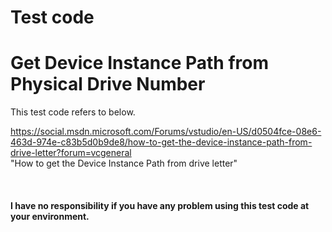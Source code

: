 # Test code
# Get Device Instance Path from Physical Drive Number


This test code refers to below.

https://social.msdn.microsoft.com/Forums/vstudio/en-US/d0504fce-08e6-463d-974e-c83b5d0b9de8/how-to-get-the-device-instance-path-from-drive-letter?forum=vcgeneral
<BR>"How to get the Device Instance Path from drive letter"<BR>
<BR>
<BR>
<BR>
<B>I have no responsibility if you have any problem using this test code at your environment.</B>
